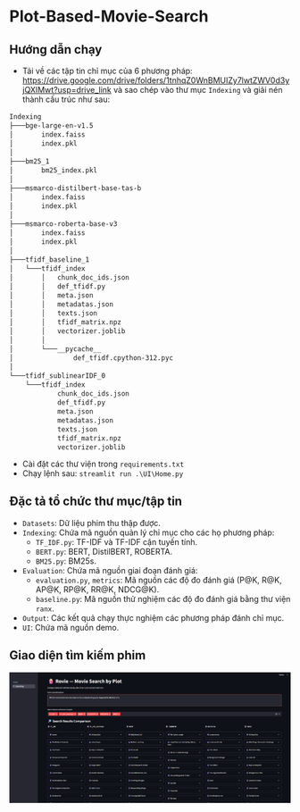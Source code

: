 # Plot-Based-Movie-Search

## Hướng dẫn chạy

* Tải về các tập tin chỉ mục của 6 phương pháp: https://drive.google.com/drive/folders/1tnhqZ0WnBMUIZy7lwtZWV0d3yjQXIMwt?usp=drive_link và sao chép vào thư mục `Indexing` và giải nén thành cấu trúc như sau:

```
Indexing
├───bge-large-en-v1.5
│       index.faiss
│       index.pkl
│
├───bm25_1
│       bm25_index.pkl
│
├───msmarco-distilbert-base-tas-b
│       index.faiss
│       index.pkl
│
├───msmarco-roberta-base-v3
│       index.faiss
│       index.pkl
│
├───tfidf_baseline_1
│   └───tfidf_index
│       │   chunk_doc_ids.json
│       │   def_tfidf.py
│       │   meta.json
│       │   metadatas.json
│       │   texts.json
│       │   tfidf_matrix.npz
│       │   vectorizer.joblib
│       │
│       └───__pycache__
│               def_tfidf.cpython-312.pyc
│
└───tfidf_sublinearIDF_0
    └───tfidf_index
            chunk_doc_ids.json
            def_tfidf.py
            meta.json
            metadatas.json
            texts.json
            tfidf_matrix.npz
            vectorizer.joblib
```
* Cài đặt các thư viện trong `requirements.txt`
* Chạy lệnh sau: `streamlit run .\UI\Home.py`

## Đặc tả tổ chức thư mục/tập tin
* `Datasets`: Dữ liệu phim thu thập được.
* `Indexing`: Chứa mã nguồn quản lý chỉ mục cho các họ phương pháp:
    * `TF_IDF.py`: TF-IDF và TF-IDF cận tuyến tính.
    * `BERT.py`: BERT, DistilBERT, ROBERTA.
    * `BM25.py`: BM25s.
* `Evaluation`: Chứa mã nguồn giai đoạn đánh giá:
    * `evaluation.py`, `metrics`: Mã nguồn các độ đo đánh giá (P@K, R@K, AP@K, RP@K, RR@K, NDCG@K).
    * `baseline.py`: Mã nguồn thử nghiệm các độ đo đánh giá bằng thư viện `ranx`.
* `Output`: Các kết quả chạy thực nghiệm các phương pháp đánh chỉ mục.
* `UI`: Chứa mã nguồn demo.

## Giao diện tìm kiếm phim

![](images/Demo.png)